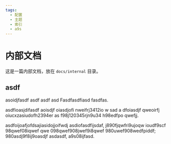 ```yaml
---
tags:
  - 配置
  - 主题
  - 索引
  - a9s
---
```


# 内部文档


这是一篇内部文档，放在 `docs/internal` 目录。


## asdf

asoidjfasdf
asdf
asdf
asd
Fasdfasdfiasd
fasdfas.


asdfioasjdifasdf aoisdjf oiasdjofi nweifrj3412io w sad
a dfoiasdjf qweoirfj oiucxzasiudofh2394er 
as f98j120345rjn9u34 h98edfpo qwefjj.

asdfoijoafjofdsajiasidojjoifwdj asdiofasdfijsdaf, j890fjqwfri9ujoqw ioudf9scf 98qwef08iqwef
qwe 098qwef908jwef9i8qwef 980uwef908wedfpiddf; 980asdj9f8ij9oasdjf asdasdf, a9s08ijfasd.
